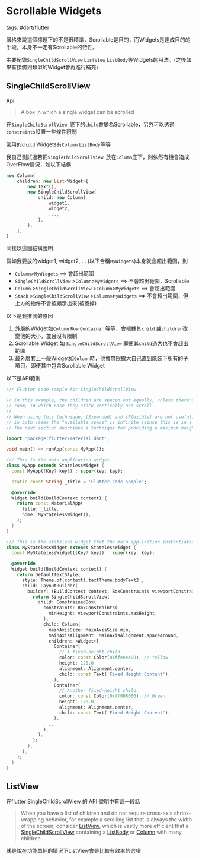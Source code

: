 # Scrollable Widgets

tags: #dart/flutter

嚴格來說這個標題下的不是很精準，Scrollable是目的，而Widgets是達成目的的手段，本身不一定有Scrollable的特性。

主要紀錄`SingleChildScrollView` `ListView` `ListBody`等Widgets的用法。(之後如果有接觸到類似的Widget會再進行補充)



## SingleChildScrollView 

[Api](https://api.flutter.dev/flutter/widgets/SingleChildScrollView-class.html)

> A box in which a single widget can be scrolled

在`SingleChildScrollView `底下的`child`會變為Scrollable，另外可以透過`constraints`設置一些條件限制

常用的`child` Widgets有`Column` `ListBody`等等

我自己測試過若把`SingleChildScrollView `放在`Column`底下，則依然有機會造成OverFlow情況，如以下結構

```dart
new Column(
    children: new List<Widget>[
        new Text(),
        new SingleChildScrollView(
            child: new Column(
                widget1,
                widget2,
                ...,
            ),
        ),
    ],
)
```

同樣以這個結構說明

假如我要放的widget1, widget2, ... (以下合稱`MyWidgets`)本身就會超出範圍，則

* `Column`>`MyWidgets`  ==> 會超出範圍
* `SingleChildScrollView` >`Column`>`MyWidgets`   ==> 不會超出範圍，Scrollable
* `Column` >`SingleChildScrollView` >`Column`>`MyWidgets`   ==> 會超出範圍
* `Stack` >`SingleChildScrollView` >`Column`>`MyWidgets`   ==> 不會超出範圍，但上方的物件不會被顯示出來(被蓋掉)

以下是我推測的原因

1. 外層的Widget如`Column` `Row` `Container` 等等，會根據其`child` 或`children`改變他的大小，並且沒有限制
2. Scrollable Widget 如 `SingleChildScrollView`  即便其`child`過大也不會超出範圍
3. 最外層套上一般Widget如`Column`時，他會無限擴大自己直到能裝下所有的子項目，即便其中包含Scrollable Widget



以下是API範例

```dart
/// Flutter code sample for SingleChildScrollView

// In this example, the children are spaced out equally, unless there's no more
// room, in which case they stack vertically and scroll.
//
// When using this technique, [Expanded] and [Flexible] are not useful, because
// in both cases the "available space" is infinite (since this is in a viewport).
// The next section describes a technique for providing a maximum height constraint.

import 'package:flutter/material.dart';

void main() => runApp(const MyApp());

/// This is the main application widget.
class MyApp extends StatelessWidget {
  const MyApp({Key? key}) : super(key: key);

  static const String _title = 'Flutter Code Sample';

  @override
  Widget build(BuildContext context) {
    return const MaterialApp(
      title: _title,
      home: MyStatelessWidget(),
    );
  }
}

/// This is the stateless widget that the main application instantiates.
class MyStatelessWidget extends StatelessWidget {
  const MyStatelessWidget({Key? key}) : super(key: key);

  @override
  Widget build(BuildContext context) {
    return DefaultTextStyle(
      style: Theme.of(context).textTheme.bodyText2!,
      child: LayoutBuilder(
        builder: (BuildContext context, BoxConstraints viewportConstraints) {
          return SingleChildScrollView(
            child: ConstrainedBox(
              constraints: BoxConstraints(
                minHeight: viewportConstraints.maxHeight,
              ),
              child: Column(
                mainAxisSize: MainAxisSize.min,
                mainAxisAlignment: MainAxisAlignment.spaceAround,
                children: <Widget>[
                  Container(
                    // A fixed-height child.
                    color: const Color(0xffeeee00), // Yellow
                    height: 120.0,
                    alignment: Alignment.center,
                    child: const Text('Fixed Height Content'),
                  ),
                  Container(
                    // Another fixed-height child.
                    color: const Color(0xff008000), // Green
                    height: 120.0,
                    alignment: Alignment.center,
                    child: const Text('Fixed Height Content'),
                  ),
                ],
              ),
            ),
          );
        },
      ),
    );
  }
}

```



## ListView



在flutter SingleChildScrollView 的 API 說明中有這一段話

> When you have a list of children and do not require cross-axis shrink-wrapping behavior, for example a scrolling list that is always the width of the screen, consider [ListView](https://api.flutter.dev/flutter/widgets/ListView-class.html), which is vastly more efficient that a [SingleChildScrollView](https://api.flutter.dev/flutter/widgets/SingleChildScrollView-class.html) containing a [ListBody](https://api.flutter.dev/flutter/widgets/ListBody-class.html) or [Column](https://api.flutter.dev/flutter/widgets/Column-class.html) with many children.

就是說在功能單純的情況下ListView會是比較有效率的選項